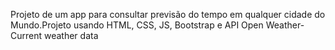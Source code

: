 Projeto de um app para consultar previsão do tempo em qualquer cidade do Mundo.Projeto usando HTML, CSS, JS, Bootstrap e API Open Weather- Current weather data